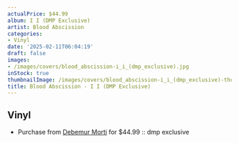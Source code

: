 ```yaml
---
actualPrice: $44.99
album: I I (DMP Exclusive)
artist: Blood Abscission
categories:
- Vinyl
date: '2025-02-11T06:04:19'
draft: false
images:
- /images/covers/blood_abscission-i_i_(dmp_exclusive).jpg
inStock: true
thumbnailImage: /images/covers/blood_abscission-i_i_(dmp_exclusive)-thumb.jpg
title: Blood Abscission - I I (DMP Exclusive)
---
```


## Vinyl
* Purchase from [Debemur Morti](https://debemurmorti.aisamerch.com/item/156336) for $44.99 :: dmp exclusive
